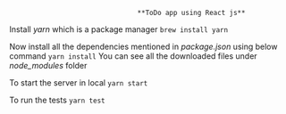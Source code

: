                                     **ToDo app using React js**

Install _yarn_ which is a package manager
`brew install yarn`

Now install all the dependencies mentioned in _package.json_ using below command
`yarn install`
You can see all the downloaded files under _node_modules_ folder

To start the server in local
`yarn start`

To run the tests
`yarn test`

